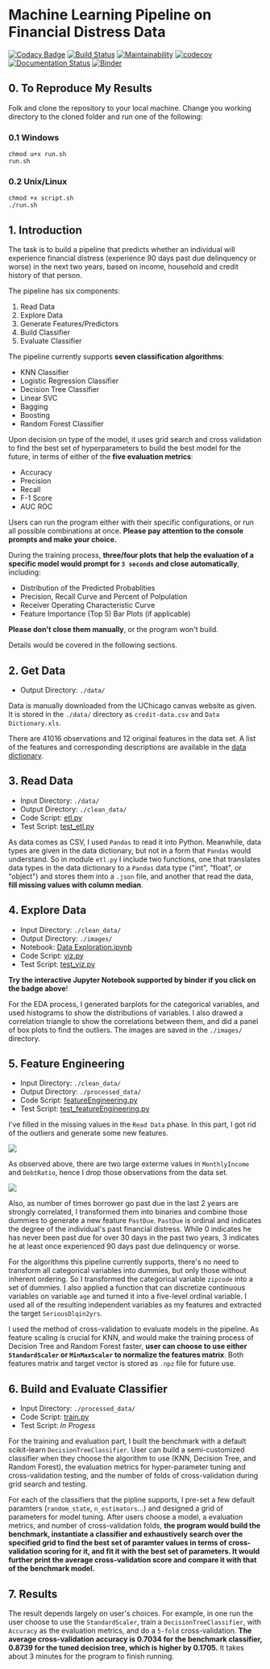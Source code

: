# Machine Learning Pipeline on Financial Distress Data

[![Codacy Badge](https://api.codacy.com/project/badge/Grade/9012ccbbd6e64987807a44a0f828e33b)](https://app.codacy.com/app/kunyuhe/ML-Pipeline-on-Financial-Distress-Data?utm_source=github.com&utm_medium=referral&utm_content=KunyuHe/ML-Pipeline-on-Financial-Distress-Data&utm_campaign=Badge_Grade_Dashboard)
[![Build Status](https://travis-ci.com/KunyuHe/ML-Pipeline-on-Financial-Distress-Data.svg?branch=master)](https://travis-ci.com/KunyuHe/ML-Pipeline-on-Financial-Distress-Data)
[![Maintainability](https://api.codeclimate.com/v1/badges/d9e3f244250a2f44e012/maintainability)](https://codeclimate.com/github/KunyuHe/ML-Pipeline-on-Financial-Distress-Data/maintainability)
[![codecov](https://codecov.io/gh/KunyuHe/ML-Pipeline-on-Financial-Distress-Data/branch/master/graph/badge.svg)](https://codecov.io/gh/KunyuHe/ML-Pipeline-on-Financial-Distress-Data)
[![Documentation Status](https://readthedocs.org/projects/pydocstyle/badge/?version=stable)](http://www.pydocstyle.org/en/stable/?badge=stable)
[![Binder](https://mybinder.org/badge_logo.svg)](https://mybinder.org/v2/gh/KunyuHe/ML-Pipeline-on-Financial-Distress-Data/master?filepath=.%2FEDA%2FData%20Exploration.ipynb)

## 0. To Reproduce My Results

Folk and clone the repository to your local machine. Change you working directory to the cloned folder and run one of the following:

### 0.1 Windows

```console
chmod u+x run.sh
run.sh
```

### 0.2 Unix/Linux

```console
chmod +x script.sh
./run.sh
```

## 1. Introduction

The task is to build a pipeline that predicts whether an individual will experience financial distress (experience 90 days past due delinquency or worse) in the next two years, based on income, household and credit history of that person.

The pipeline has six components:

1.  Read Data
2.  Explore Data
3.  Generate Features/Predictors
4.  Build Classifier
5.  Evaluate Classifier

The pipeline currently supports **seven classification algorithms**:

*   KNN Classifier
*   Logistic Regression Classifier
*   Decision Tree Classifier
*   Linear SVC
*   Bagging
*   Boosting
*   Random Forest Classifier

Upon decision on type of the model, it uses grid search and cross validation to find the best set of hyperparameters to build the best model for the future, in terms of either of the **five evaluation metrics**:

*   Accuracy
*   Precision
*   Recall
*   F-1 Score
*   AUC ROC

Users can run the program either with their specific configurations, or run all possible combinations at once. **Please pay attention to the console prompts and make your choice.**

During the training process, **three/four plots that help the evaluation of a specific model would prompt for `3 seconds` and close automatically**, including:

*   Distribution of the Predicted Probablities
*   Precision, Recall Curve and Percent of Polpulation
*   Receiver Operating Characteristic Curve
*   Feature Importance (Top 5) Bar Plots (if applicable)

**Please don't close them manually**, or the program won't build.

Details would be covered in the following sections.

## 2. Get Data

*   Output Directory: `./data/`

Data is manually downloaded from the UChicago canvas website as given. It is stored in the `./data/` directory as `credit-data.csv` and `Data Dictionary.xls`.

There are 41016 observations and 12 original features in the data set. A list of the features and corresponding descriptions are available in the [data dictionary](https://github.com/KunyuHe/ML-Pipeline-on-Financial-Distress-Data/blob/master/data/Data%20Dictionary.xls?raw=true).

## 3. Read Data

*   Input Directory: `./data/`
*   Output Directory: `./clean_data/`
*   Code Script: [etl.py](https://github.com/KunyuHe/ML-Pipeline-on-Financial-Distress-Data/blob/master/etl.py)
*   Test Script: [test_etl.py](https://github.com/KunyuHe/ML-Pipeline-on-Financial-Distress-Data/blob/master/test_etl.py)

As data comes as CSV, I used `Pandas` to read it into Python. Meanwhile, data types are given in the data dictionary, but not in a form that `Pandas` would understand. So in module `etl.py` I include two functions, one that translates data types in the data dictionary to a `Pandas` data type ("int", "float", or "object") and stores them into a `.json` file, and another that read the data, **fill missing values with column median**.

## 4. Explore Data

*   Input Directory: `./clean_data/`
*   Output Directory: `./images/`
*   Notebook: [Data Exploration.ipynb](https://mybinder.org/v2/gh/KunyuHe/ML-Pipeline-on-Financial-Distress-Data/master?filepath=.%2FEDA%2FData%20Exploration.ipynb)
*   Code Script: [viz.py](https://github.com/KunyuHe/ML-Pipeline-on-Financial-Distress-Data/blob/master/viz.py)
*   Test Script: [test_viz.py](https://github.com/KunyuHe/ML-Pipeline-on-Financial-Distress-Data/blob/master/test_viz.py)

**Try the interactive Jupyter Notebook supported by binder if you click on the badge above**!

For the EDA process, I generated barplots for the categorical variables, and used histograms to show the distributions of variables. I also drawed a correlation triangle to show the correlations between them, and did a panel of box plots to find the outliers. The images are saved in the `./images/` directory.

## 5. Feature Engineering

*   Input Directory: `./clean_data/`
*   Output Directory: `./processed_data/`
*   Code Script: [featureEngineering.py](https://github.com/KunyuHe/ML-Pipeline-on-Financial-Distress-Data/blob/master/featureEngineering.py)
*   Test Script: [test_featureEngineering.py](https://github.com/KunyuHe/ML-Pipeline-on-Financial-Distress-Data/blob/master/test_featureEngineering.py)

I've filled in the missing values in the `Read Data` phase. In this part, I got rid of the outliers and generate some new features.

![](https://github.com/KunyuHe/ML-Pipeline-on-Financial-Distress-Data/blob/master/EDA/images/figure-3.png)

As observed above, there are two large exterme values in `MonthlyIncome` and `DebtRatio`, hence I drop those observations from the data set.

![](https://github.com/KunyuHe/ML-Pipeline-on-Financial-Distress-Data/blob/master/EDA/images/figure-2.png)

Also, as number of times borrower go past due in the last 2 years are strongly correlated, I transformed them into binaries and combine those dummies to generate a new feature `PastDue`. `PastDue` is ordinal and indicates the degree of the individual's past financial distress. While 0 indicates he has never been past due for over 30 days in the past two years, 3 indicates he at least once experienced 90 days past due delinquency or worse.

For the algorithms this pipeline currently supports, there's no need to transform all categorical variables into dummies, but only those without inherent ordering. So I transformed the categorical variable `zipcode` into a set of dummies. I also applied a function that can discretize continuous variables on variable `age` and turned it into a five-level ordinal variable. I used all of the resulting independent variables as my features and extracted the target `SeriousDlqin2yrs`.

I used the method of cross-validation to evaluate models in the pipeline. As feature scaling is crucial for KNN, and would make the training process of Decision Tree and Random Forest faster, **user can choose to use either `StandardScaler` or `MinMaxScaler` to normalize the features matrix**. Both features matrix and target vector is stored as `.npz` file for future use.

## 6. Build and Evaluate Classifier

*   Input Directory: `./processed_data/`
*   Code Script: [train.py](https://github.com/KunyuHe/ML-Pipeline-on-Financial-Distress-Data/blob/master/train.py)
*   Test Script: *In Progess*

For the training and evaluation part, I built the benchmark with a default scikit-learn `DecisionTreeClassifier`. User can build a semi-customized classifier when they choose the algorithm to use (KNN, Decision Tree, and Random Forest), the evaluation metrics for hyper-parameter tuning and cross-validation testing, and the number of folds of cross-validation during grid search and testing.

For each of the classifiers that the pipline supports, I pre-set a few default paramters (`random_state`, `n_estimators`...) and designed a grid of parameters for model tuning. After users choose a model, a evaluation metrics, and number of cross-validation folds, **the program would build the benchmark, instantiate a classifier and exhaustively search over the specified grid to find the best set of paramter values in terms of cross-validation scoring for it, and fit it with the best set of parameters. It would further print the average cross-validation score and compare it with that of the benchmark model.**

## 7. Results

The result depends largely on user's choices. For example, in one run the user choose to use the `StandardScaler`, train a `DecisionTreeClassifier`, with `Accuracy` as the evaluation metrics, and do a `5-fold` cross-validation. **The average cross-validation accuracy is 0.7034 for the benchmark classifier, 0.8739 for the tuned decision tree, which is higher by 0.1705.** It takes about 3 minutes for the program to finish running.
